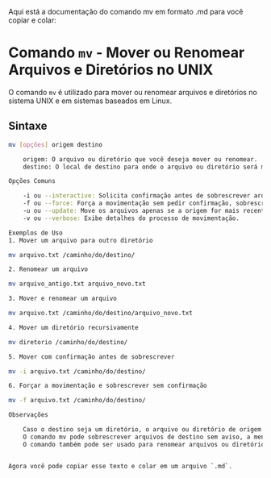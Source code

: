 Aqui está a documentação do comando mv em formato .md para você copiar e colar:

# Comando `mv` - Mover ou Renomear Arquivos e Diretórios no UNIX

O comando `mv` é utilizado para mover ou renomear arquivos e diretórios no sistema UNIX e em sistemas baseados em Linux.

## Sintaxe

```bash
mv [opções] origem destino

    origem: O arquivo ou diretório que você deseja mover ou renomear.
    destino: O local de destino para onde o arquivo ou diretório será movido ou o novo nome que será atribuído.

Opções Comuns

    -i ou --interactive: Solicita confirmação antes de sobrescrever arquivos existentes.
    -f ou --force: Força a movimentação sem pedir confirmação, sobrescrevendo arquivos existentes.
    -u ou --update: Move os arquivos apenas se a origem for mais recente que o destino.
    -v ou --verbose: Exibe detalhes do processo de movimentação.

Exemplos de Uso
1. Mover um arquivo para outro diretório

mv arquivo.txt /caminho/do/destino/

2. Renomear um arquivo

mv arquivo_antigo.txt arquivo_novo.txt

3. Mover e renomear um arquivo

mv arquivo.txt /caminho/do/destino/arquivo_novo.txt

4. Mover um diretório recursivamente

mv diretorio /caminho/do/destino/

5. Mover com confirmação antes de sobrescrever

mv -i arquivo.txt /caminho/do/destino/

6. Forçar a movimentação e sobrescrever sem confirmação

mv -f arquivo.txt /caminho/do/destino/

Observações

    Caso o destino seja um diretório, o arquivo ou diretório de origem será movido para dentro do diretório de destino.
    O comando mv pode sobrescrever arquivos de destino sem aviso, a menos que a opção -i seja usada.
    O comando também pode ser usado para renomear arquivos ou diretórios dentro do mesmo diretório.


Agora você pode copiar esse texto e colar em um arquivo `.md`.